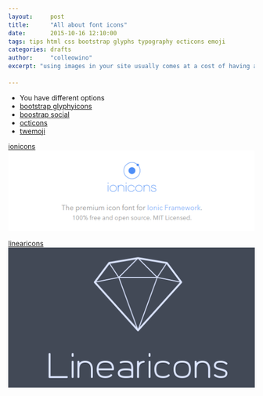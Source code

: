 ```yaml
---
layout:     post
title:      "All about font icons"
date:       2015-10-16 12:10:00 
tags: tips html css bootstrap glyphs typography octicons emoji
categories: drafts
author:     "colleowino"
excerpt: "using images in your site usually comes at a cost of having a slower site. The best alternative is to use svg or use font icons, here I walk through using them "

---
```


- You have different options 
- [bootstrap glyphyicons](http://marcoceppi.github.io/bootstrap-glyphicons/)
- [boostrap social](http://lipis.github.io/bootstrap-social/)
- [octicons](https://octicons.github.com/)
- [twemoji](http://ellekasai.github.io/twemoji-awesome/)

[ionicons](http://ionicons.com/)
<a target="_blank" href="http://ionicons.com/">
	![linearicons](/img/ionicons.png )
</a> 

[linearicons](https://linearicons.com/free#cheat-sheet)
<a target="_blank" href="https://linearicons.com/free">
	![linearicons](/img/linearicons.png )
</a> 
